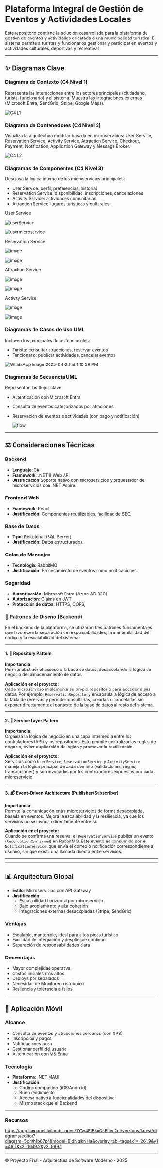 # Plataforma Integral de Gestión de Eventos y Actividades Locales

Este repositorio contiene la solución desarrollada para la plataforma de gestión de eventos y actividades orientada a una municipalidad turística. El sistema permite a turistas y funcionarios gestionar y participar en eventos y actividades culturales, deportivas y recreativas.

---

## ✨ Diagramas Clave

### Diagrama de Contexto (C4 Nivel 1)
Representa las interacciones entre los actores principales (ciudadano, turista, funcionario) y el sistema. Muestra las integraciones externas (Microsoft Entra, SendGrid, Stripe, Google Maps).

![C4 L1](https://github.com/user-attachments/assets/f5b62603-2661-4fc5-82d9-8f3587a3cf0d)

### Diagrama de Contenedores (C4 Nivel 2)
Visualiza la arquitectura modular basada en microservicios: User Service, Reservation Service, Activity Service, Attraction Service, Checkout, Payment, Notification, Application Gateway y Message Broker.

![C4 L2](https://github.com/user-attachments/assets/fcfb80ac-326f-46f7-ba54-95353525f925)


### Diagramas de Componentes (C4 Nivel 3)
Desglosa la lógica interna de los microservicios principales:
- User Service: perfil, preferencias, historial
- Reservation Service: disponibilidad, inscripciones, cancelaciones
- Activity Service: actividades comunitarias
- Attraction Service: lugares turísticos y culturales

User Service

![userService](https://github.com/user-attachments/assets/38254570-cbab-4cb6-a00b-668aa7792ce0)

![usermicroservice](https://github.com/user-attachments/assets/176b81b2-3d21-44d0-8acc-f078f2b0f41e)

Reservation Service

![image](https://github.com/user-attachments/assets/41c58886-a710-4009-9fb7-66779f65b9bc)

![image](https://github.com/user-attachments/assets/8b9c3f45-7c9e-43a9-9924-043d48986f2f)

Attraction Service

![image](https://github.com/user-attachments/assets/77fee551-0ad7-4107-85c0-556fd42ed66d)

![image](https://github.com/user-attachments/assets/d57734d6-e718-4015-9be6-fcdfb9d5d225)

Activity Service

![image](https://github.com/user-attachments/assets/3d817ed3-f054-431a-80c4-2bfef6139cae)

![image](https://github.com/user-attachments/assets/ee4e19fb-51f5-45a8-a741-544c4dca5f65)





### Diagramas de Casos de Uso UML
Incluyen los principales flujos funcionales:
- Turista: consultar atracciones, reservar eventos
- Funcionario: publicar actividades, cancelar eventos

![WhatsApp Image 2025-04-24 at 1 10 59 PM](https://github.com/user-attachments/assets/441fed1b-5ebd-40d7-a395-ab0c1f5ad0f8)


### Diagramas de Secuencia UML
Representan los flujos clave:
- Autenticación con Microsoft Entra
- Consulta de eventos categorizados por atraciones
- Reservacion de eventos o actividades (con pago y notificación)

  ![flow](https://github.com/user-attachments/assets/e6a0c1b3-e0a2-407c-883a-d34def1feb7d)




---

## ⚖️ Consideraciones Técnicas

### Backend
- **Lenguaje**: C#
- **Framework**: .NET 8 Web API
- **Justificación**:Soporte nativo con microservicios y orquestador de microservicios con .NET Aspire.

### Frontend Web
- **Framework**: React
- **Justificación**: Componentes reutilizables, facilidad de SEO.

### Base de Datos
- **Tipo**: Relacional (SQL Server)
- **Justificación**: Datos estructurados.

### Colas de Mensajes
- **Tecnología**: RabbitMQ
- **Justificación**: Procesamiento de eventos como notificaciones.

### Seguridad
- **Autenticación**: Microsoft Entra (Azure AD B2C)
- **Autorización**: Claims en JWT
- **Protección de datos**: HTTPS, CORS,

### 🧩 Patrones de Diseño (Backend)

En el backend de la plataforma, se utilizaron tres patrones fundamentales que favorecen la separación de responsabilidades, la mantenibilidad del código y la escalabilidad del sistema:

---

#### 1. 🧱 Repository Pattern

**Importancia:**  
Permite abstraer el acceso a la base de datos, desacoplando la lógica de negocio del almacenamiento de datos.

**Aplicación en el proyecto:**  
Cada microservicio implementa su propio repositorio para acceder a sus datos. Por ejemplo, `ReservationRepository` encapsula la lógica de acceso a la tabla de reservas y permite consultarlas, crearlas o cancelarlas sin exponer directamente el contexto de la base de datos al resto del sistema.

---

#### 2. 🧠 Service Layer Pattern

**Importancia:**  
Organiza la lógica de negocio en una capa intermedia entre los controladores (API) y los repositorios. Esto permite centralizar las reglas de negocio, evitar duplicación de lógica y promover la reutilización.

**Aplicación en el proyecto:**  
Servicios como `UserService`, `ReservationService` y `ActivityService` manejan la lógica principal de cada dominio (validaciones, reglas, transacciones) y son invocados por los controladores expuestos por cada microservicio.

---

#### 3. 📬 Event-Driven Architecture (Publisher/Subscriber)

**Importancia:**  
Permite la comunicación entre microservicios de forma desacoplada, basada en eventos. Mejora la escalabilidad y la resiliencia, ya que los servicios no se invocan directamente entre sí.

**Aplicación en el proyecto:**  
Cuando se confirma una reserva, el `ReservationService` publica un evento (`ReservationConfirmed`) en RabbitMQ. Este evento es consumido por el `NotificationService`, que envía el correo o notificación correspondiente al usuario, sin que exista una llamada directa entre servicios.

---



---

## 📊 Arquitectura Global

- **Estilo**: Microservicios con API Gateway
- **Justificación**:
  - Escalabilidad horizontal por microservicio
  - Bajo acoplamiento y alta cohesión
  - Integraciones externas desacopladas (Stripe, SendGrid)

### Ventajas
- Escalable, mantenible, ideal para altos picos turístico
- Facilidad de integración y despliegue continuo
- Separación de responsabilidades clara

### Desventajas
- Mayor complejidad operativa
- Costos iniciales más altos
- Deploys por separados
- Necesidad de Monitoreo distribuido
- Resilencia y tolerancia a fallos

---

## 📱 Aplicación Móvil

### Alcance
- Consulta de eventos y atracciones cercanas (con GPS)
- Inscripción y pagos
- Notificaciones push
- Gestionar perfil del usuario
- Autenticación con MS Entra

### Tecnología
- **Plataforma**: .NET MAUI
- **Justificación**:
  - Código compartido (iOS/Android)
  - Buen rendimiento
  - Acceso nativo a funcionalidades del dispositivo
  - Mismo stack que el Backend

---

### Recursos

https://app.icepanel.io/landscapes/1YAy4ElBkoOsEIIvp2ni/versions/latest/diagrams/editor?diagram=5c4th1b67ph&model=BldNqIkNHa&overlay_tab=tags&x1=-261.9&y1=48.5&x2=1649.2&y2=989.1


---

© Proyecto Final - Arquitectura de Software Moderno - 2025
